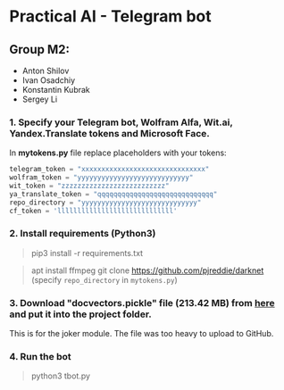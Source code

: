 # Practical AI - Telegram bot
## Group M2:
* Anton Shilov
* Ivan Osadchiy
* Konstantin Kubrak
* Sergey Li
### 1. Specify your Telegram bot, Wolfram Alfa, Wit.ai, Yandex.Translate tokens and Microsoft Face.
In **mytokens.py** file replace placeholders with your tokens:
```python
telegram_token = "xxxxxxxxxxxxxxxxxxxxxxxxxxxxxxx"
wolfram_token = "yyyyyyyyyyyyyyyyyyyyyyyyyyyy"
wit_token = "zzzzzzzzzzzzzzzzzzzzzzzzzz"
ya_translate_token = "qqqqqqqqqqqqqqqqqqqqqqqqqqqqq"
repo_directory = "yyyyyyyyyyyyyyyyyyyyyyyyyyyyy"
cf_token = 'lllllllllllllllllllllllllllll'
```
### 2. Install requirements (Python3)
> pip3 install -r requirements.txt

> apt install ffmpeg
> git clone https://github.com/pjreddie/darknet (specify `repo_directory` in `mytokens.py`)

### 3. Download "docvectors.pickle" file (213.42 MB) from [here](https://drive.google.com/file/d/1ef1llYF35FSQhtE-xhlv3P0cBlPccrw9/view?usp=sharing) and put it into the project folder.
This is for the joker module. The file was too heavy to upload to GitHub.

### 4. Run the bot
> python3 tbot.py
